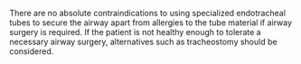 There are no absolute contraindications to using specialized endotracheal tubes to secure the airway apart from allergies to the tube material if airway surgery is required. If the patient is not healthy enough to tolerate a necessary airway surgery, alternatives such as tracheostomy should be considered.